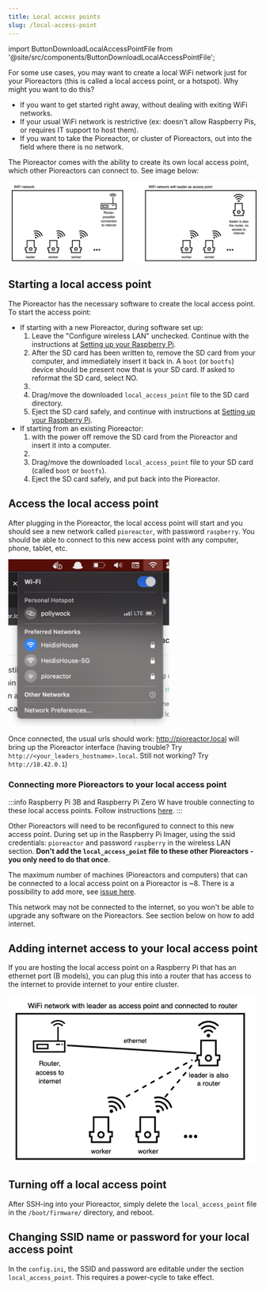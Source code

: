 ```yaml
---
title: Local access points
slug: /local-access-point
---
```


import ButtonDownloadLocalAccessPointFile from '@site/src/components/ButtonDownloadLocalAccessPointFile';


For some use cases, you may want to create a local WiFi network just for your Pioreactors (this is called a local access point, or a hotspot). Why might you want to do this?

 - If you want to get started right away, without dealing with exiting WiFi networks.
 - If your usual WiFi network is restrictive (ex: doesn't allow Raspberry Pis, or requires IT support to host them).
 - If you want to take the Pioreactor, or cluster of Pioreactors, out into the field where there is no network.

The Pioreactor comes with the ability to create its own local access point, which other Pioreactors can connect to. See image below:

![Using the Pioreactor to create a local access point](/img/user-guide/local_access_point.png)

## Starting a local access point

The Pioreactor has the necessary software to create the local access point. To start the access point:

 - If starting with a new Pioreactor, during software set up:
    1. Leave the "Configure wireless LAN" unchecked. Continue with the instructions at [Setting up your Raspberry Pi](/user-guide/software-set-up#setting-up-your-raspberry-pi).
    2. After the SD card has been written to, remove the SD card from your computer, and immediately insert it back in. A `boot` (or `bootfs`) device should be present now that is your SD card. If asked to reformat the SD card, select NO.
    3. <ButtonDownloadLocalAccessPointFile/>
    3. Drag/move the downloaded `local_access_point` file to the SD card directory.
    4. Eject the SD card safely, and continue with instructions at [Setting up your Raspberry Pi](/user-guide/software-set-up#setting-up-your-raspberry-pi).
 - If starting from an existing Pioreactor:
    1. with the power off remove the SD card from the Pioreactor and insert it into a computer.
    2. <ButtonDownloadLocalAccessPointFile/>
    3. Drag/move the downloaded `local_access_point` file to your SD card (called `boot` or `bootfs`).
    4. Eject the SD card safely, and put back into the Pioreactor.

## Access the local access point


After plugging in the Pioreactor, the local access point will start and you should see a new network called `pioreactor`, with password `raspberry`. You should be able to connect to this new access point with any computer, phone, tablet, etc.

<img src="/img/user-guide/pioreactor_ap.png" width="325" />

Once connected, the usual urls should work: http://pioreactor.local will bring up the Pioreactor interface (having trouble? Try `http://<your_leaders_hostname>.local`. Still not working? Try `http://10.42.0.1`)

### Connecting more Pioreactors to your local access point

:::info
Raspberry Pi 3B and Raspberry Pi Zero W have trouble connecting to these local access points. Follow instructions [here](https://github.com/Pioreactor/pioreactor/blob/master/CHANGELOG.md?plain=1#L31-L42).
:::


Other Pioreactors will need to be reconfigured to connect to this new access point. During set up in the Raspberry Pi Imager, using the ssid credentials: `pioreactor` and password `raspberry` in the wireless LAN section. **Don't add the `local_access_point` file to these other Pioreactors - you only need to do that once**.

The maximum number of machines (Pioreactors and computers) that can be connected to a local access point on a Pioreactor is ~8. There is a possibility to add more, see [issue here](https://github.com/Pioreactor/pioreactor/issues/442).

This network may not be connected to the internet, so you won't be able to upgrade any software on the Pioreactors. See section below on how to add internet.

## Adding internet access to your local access point

If you are hosting the local access point on a Raspberry Pi that has an ethernet port (B models), you can plug this into a router that has access to the internet to provide internet to your entire cluster.


![Using the Pioreactor to create a local access point, and the is connected to a router](/img/user-guide/lap_with_internet.png)


## Turning off a local access point

After SSH-ing into your Pioreactor, simply delete the `local_access_point` file in the `/boot/firmware/` directory, and reboot.


## Changing SSID name or password for your local access point

In the `config.ini`, the SSID and password are editable under the section `local_access_point`. This requires a power-cycle to take effect.